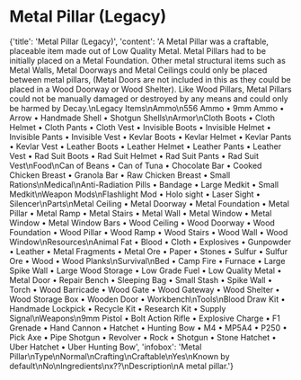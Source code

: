 
# Metal Pillar (Legacy)

{'title': 'Metal Pillar (Legacy)', 'content': 'A Metal Pillar was a craftable, placeable item made out of Low Quality Metal. Metal Pillars had to be initially placed on a Metal Foundation. Other metal structural items such as Metal Walls, Metal Doorways and Metal Ceilings could only be placed between metal pillars, (Metal Doors are not included in this as they could be placed in a Wood Doorway or Wood Shelter). Like Wood Pillars, Metal Pillars could not be manually damaged or destroyed by any means and could only be harmed by Decay.\nLegacy Items\nAmmo\n556 Ammo • 9mm Ammo • Arrow • Handmade Shell • Shotgun Shells\nArmor\nCloth Boots • Cloth Helmet • Cloth Pants • Cloth Vest • Invisible Boots • Invisible Helmet • Invisible Pants • Invisible Vest • Kevlar Boots • Kevlar Helmet • Kevlar Pants • Kevlar Vest • Leather Boots • Leather Helmet • Leather Pants • Leather Vest • Rad Suit Boots • Rad Suit Helmet • Rad Suit Pants • Rad Suit Vest\nFood\nCan of Beans • Can of Tuna • Chocolate Bar • Cooked Chicken Breast • Granola Bar • Raw Chicken Breast • Small Rations\nMedical\nAnti-Radiation Pills • Bandage • Large Medkit • Small Medkit\nWeapon Mods\nFlashlight Mod • Holo sight • Laser Sight • Silencer\nParts\nMetal Ceiling • Metal Doorway • Metal Foundation • Metal Pillar • Metal Ramp • Metal Stairs • Metal Wall • Metal Window • Metal Window • Metal Window Bars • Wood Ceiling • Wood Doorway • Wood Foundation • Wood Pillar • Wood Ramp • Wood Stairs • Wood Wall • Wood Window\nResources\nAnimal Fat • Blood • Cloth • Explosives • Gunpowder • Leather • Metal Fragments • Metal Ore • Paper • Stones • Sulfur • Sulfur Ore • Wood • Wood Planks\nSurvival\nBed • Camp Fire • Furnace • Large Spike Wall • Large Wood Storage • Low Grade Fuel • Low Quality Metal • Metal Door • Repair Bench • Sleeping Bag • Small Stash • Spike Wall • Torch • Wood Barricade • Wood Gate • Wood Gateway • Wood Shelter • Wood Storage Box • Wooden Door • Workbench\nTools\nBlood Draw Kit • Handmade Lockpick • Recycle Kit • Research Kit • Supply Signal\nWeapons\n9mm Pistol • Bolt Action Rifle • Explosive Charge • F1 Grenade • Hand Cannon • Hatchet • Hunting Bow • M4 • MP5A4 • P250 • Pick Axe • Pipe Shotgun • Revolver • Rock • Shotgun • Stone Hatchet • Uber Hatchet • Uber Hunting Bow', 'infobox': 'Metal Pillar\nType\nNormal\nCrafting\nCraftable\nYes\nKnown by default\nNo\nIngredients\nx??\nDescription\nA metal pillar.'}
